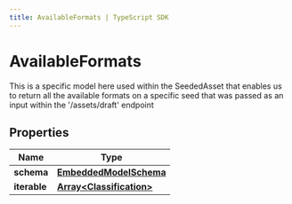 ```yaml
---
title: AvailableFormats | TypeScript SDK
---
```



# AvailableFormats

This is a specific model here used within the SeededAsset that enables us to return all the available formats on a specific seed that was passed as an input within the \'/assets/draft\' endpoint

## Properties

Name | Type
------------ | -------------
**schema** | [**EmbeddedModelSchema**](EmbeddedModelSchema)
**iterable** | [**Array&lt;Classification&gt;**](Classification)


